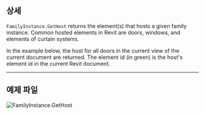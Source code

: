 ## 상세
`FamilyInstance.GetHost` returns the element(s) that hosts a given family instance. Common hosted elements in Revit are doors, windows, and elements of curtain systems.

In the example below, the host for all doors in the current view of the current document are returned. The element id (in green) is the host's element id in the current Revit document.
___
## 예제 파일

![FamilyInstance.GetHost](./Revit.Elements.FamilyInstance.GetHost_img.jpg)
